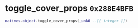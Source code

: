 # toggle_cover_props `0x288E4BFB`

```lua
natives.object.toggle_cover_props(_unk0 --[[ integer ]])
```